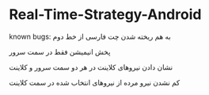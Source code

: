 # Real-Time-Strategy-Android

known bugs:
  به هم ریخته شدن چت فارسی از خط دوم
  
  پخش انیمیشن فقط در سمت سرور
  
  نشان دادن نیروهای کلاینت در هر دو سمت سرور و کلاینت
  
  کم نشدن نیرو مرده از نیروهای انتخاب شده در سمت کلاینت

